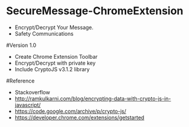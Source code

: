 # SecureMessage-ChromeExtension
- Encrypt/Decrypt Your Message.
- Safety Communications

#Version 1.0
- Create Chrome Extension Toolbar 
- Encrypt/Decrypt with private key
- Include CryptoJS v3.1.2 library 


#Reference
  - Stackoverflow
  - http://ramkulkarni.com/blog/encrypting-data-with-crypto-js-in-javascript/
  - https://code.google.com/archive/p/crypto-js/
  - https://developer.chrome.com/extensions/getstarted
